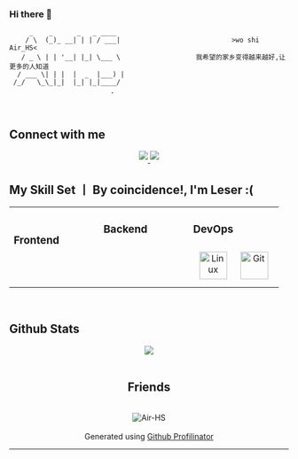 ### Hi there 👋

```hi
     _    _      _   _ ____  
    / \  (_)_ __| | | / ___|                            >wo shi Air_HS<
   / _ \ | | '__| |_| \___ \                   我希望的家乡变得越来越好,让更多的人知道
  / ___ \| | |  |  _  |___) |
 /_/   \_\_|_|  |_| |_|____/   ⠀⠀⠀⠀⠀⠀⠀⠀⠀⠀⠀⠀⠀⠀⠀⠀⠀⠀⠀⠀⠀⡀⠀⠀⠀⠀⠀⠀⠀⠀⠀⠀⠀⠀⠀

```
<!--
**zkhssb/zkhssb** is a ✨ _special_ ✨ repository because its `README.md` (this file) appears on your GitHub profile.

Here are some ideas to get you started:

- 🔭 I’m currently working on ...
- 🌱 I’m currently learning ...
- 👯 I’m looking to collaborate on ...
- 🤔 I’m looking for help with ...
- 💬 Ask me about ...
- 📫 How to reach me: ...
- 😄 Pronouns: ...
- ⚡ Fun fact: ...
--> 

<br/>  

## Connect with me  
<div align="center">
<a href="https://space.bilibili.com/1360075759" target="_blank">
<img src=https://img.shields.io/badge/bilibili-Air_HS-%2324292e.svg?&style=for-the-badge&logo=BILIBILI&logoColor=white%20alt=BILIBILI-2 style="margin-bottom: 5px;" />
</a>  
<a href="#" target="_blank">
<img src=https://img.shields.io/badge/bilibili-不告诉你我小号-%2324292e.svg?&style=for-the-badge&logo=BILIBILI&logoColor=white%20alt=BILIBILI-2 style="margin-bottom: 5px;" />
</a>  
 
</div>  

## My Skill Set 丨 By coincidence!, I'm Leser :(
<table align="center"><tr><td valign="top" width="33%"> 



### Frontend  
<div align="center">  
 
</div>

</td><td valign="top" width="33%">



### Backend  

</div>

</td><td valign="top" width="33%">



### DevOps  
<div align="center">  
<a href="https://www.linux.org/" target="_blank"><img style="margin: 10px" src="https://profilinator.rishav.dev/skills-assets/linux-original.svg" alt="Linux" height="50" /></a>  
<a href="https://github.com/" target="_blank"><img style="margin: 10px" src="https://profilinator.rishav.dev/skills-assets/git-scm-icon.svg" alt="Git" height="50" /></a>  
</div>

</td></tr></table>  

<br/>  

## Github Stats  
<div align="center"><img src="https://github-readme-stats.vercel.app/api?username=Air-HS&show_icons=true&count_private=true&hide_border=true" align="center" /></div>  


<div align="center">
  <br/>  
  <h2>Friends</h2>
  <br/>  
  <img src="https://count.getloli.com/get/@Air-HS?theme=rule34" alt="Air-HS" />
</div>  

<br/>  

<div align="center">Generated using <a href="https://profilinator.rishav.dev/" target="_blank">Github Profilinator</a></div>

---
